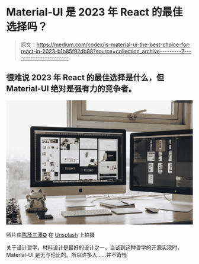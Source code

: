 # Material-UI 是 2023 年 React 的最佳选择吗？

> 原文：<https://medium.com/codex/is-material-ui-the-best-choice-for-react-in-2023-b1b85f92db98?source=collection_archive---------2----------------------->

## 很难说 2023 年 React 的最佳选择是什么，但 Material-UI 绝对是强有力的竞争者。

![](img/3abcf85f4eadfc57816030aac7fbbd26.png)

照片由[陈茂三潭✪](https://unsplash.com/@tranmautritam?utm_source=medium&utm_medium=referral) 在 [Unsplash](https://unsplash.com?utm_source=medium&utm_medium=referral) 上拍摄

关于设计哲学，材料设计是最好的设计之一。当谈到这种哲学的开源实现时，Material-UI 是无与伦比的。所以许多人……并不奇怪